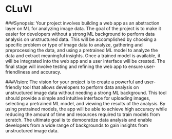 # CLuVI
###Synopsis:
Your project involves building a web app as an abstraction layer on ML for analyzing image data. The goal of the project is to make it easier for developers without a strong ML background to perform data analysis on unstructured data. This will be accomplished by choosing a specific problem or type of image data to analyze, gathering and preprocessing the data, and using a pretrained ML model to analyze the data and extract meaningful insights. Once a trained model is available, it will be integrated into the web app and a user interface will be created. The final stage will involve testing and refining the web app to ensure user-friendliness and accuracy.

###Vision:
The vision for your project is to create a powerful and user-friendly tool that allows developers to perform data analysis on unstructured image data without needing a strong ML background. This tool should provide a simple and intuitive interface for uploading images, selecting a pretrained ML model, and viewing the results of the analysis. By using pretrained models, the app will be able to achieve high accuracy while reducing the amount of time and resources required to train models from scratch. The ultimate goal is to democratize data analysis and enable developers from a wide range of backgrounds to gain insights from unstructured image data.
